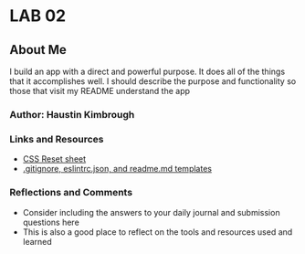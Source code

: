 # LAB 02

## About Me

I build an app with a direct and powerful purpose. It does all of the things that it accomplishes well. I should describe the purpose and functionality so those that visit my README understand the app

### Author: Haustin Kimbrough

### Links and Resources
* [CSS Reset sheet](http://meyerweb.com/eric/tools/css/reset/)
* [.gitignore, eslintrc.json, and readme.md templates](https://github.com/codefellows/seattle-code-201d77/tree/main/configs)

<!-- Any Links you used as reference -->

### Reflections and Comments
* Consider including the answers to your daily journal and submission questions here
* This is also a good place to reflect on the tools and resources used and learned
